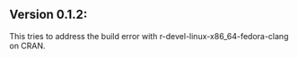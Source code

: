 
## Version 0.1.2:

This tries to address the build error with r-devel-linux-x86_64-fedora-clang on CRAN.
